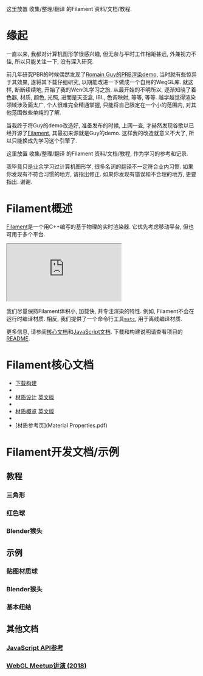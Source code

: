 这里放置 收集/整理/翻译 的Filament 资料/文档/教程.

# 缘起

一直以来, 我都对计算机图形学很感兴趣, 但无奈与平时工作相距甚远, 外兼视力不佳, 所以只能关注一下, 没有深入研究.

前几年研究PBR的时候偶然发现了[Romain Guy的PRB渲染demo](http://www.curious-creature.com/2017/08/14/physically-based-rendering-demo/), 当时就有些惊异于其效果, 遂将其下载仔细研究, 以期能改进一下做成一个自用的WegGL库. 就这样, 断断续续地, 开始了我的WenGL学习之旅. 从最开始的不明所以, 逐渐知晓了着色器, 材质, 颜色, 光照, 进而是天空盒, IBL, 色调映射, 等等, 等等. 越学越觉得渲染领域涉及面太广, 个人很难完全精通掌握, 只能将自己限定在一个小的范围内, 对其他范围做些单纯的了解.

当我终于将Guy的demo改造好, 准备发布的时候, 上网一查, 才赫然发现谷歌以已经开源了[Filament](https://github.com/google/filament), 其最初来源就是Guy的demo. 这样我的改造就意义不大了, 所以只能换成先学习这个引擎了.

这里放置 收集/整理/翻译 的Filament 资料/文档/教程, 作为学习的参考和记录.

我毕竟只是业余学习过计算机图形学, 很多名词的翻译不一定符合业内习惯. 如果你发现有不符合习惯的地方, 请指出修正. 如果你发现有错误和不合理的地方, 更要指出. 谢谢.

# Filament概述

[Filament](https://github.com/google/filament)是一个用C++编写的基于物理的实时渲染器. 它优先考虑移动平台, 但也可用于多个平台.

<iframe src="https://google.github.io/filament/webgl/demo_suzanne.html"></iframe>

我们尽量保持Filament体积小, 加载快, 并专注渲染的特性. 例如, Filament不会在运行时编译材质. 相反, 我们提供了一个命令行工具[`matc`](https://github.com/google/filament/tree/master/tools/matc), 用于离线编译材质.

更多信息, 请参阅[核心文档]()和[JavaScript文档](). 下载和构建说明请查看项目的[README]().

# Filament核心文档

- [下载构建]()
- 
- [材质设计](Filament.md.html) [英文版](https://google.github.io/filament/Materials.html)
- 
- [材质概览](Materials.md.html) [英文版](https://google.github.io/filament/Materials.html)
- 
- [材质参考页](Material Properties.pdf)

# Filament开发文档/示例

## 教程

### 三角形
### 红色球
### Blender猴头

## 示例

### 贴图材质球
### Blender猴头
### 基本纽结

## 其他文档

### [JavaScript API参考]()
### [WebGL Meetup讲演 (2018)]()
